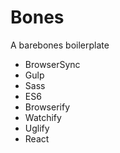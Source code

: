 # Bones

A barebones boilerplate

- BrowserSync
- Gulp
- Sass
- ES6
- Browserify
- Watchify
- Uglify
- React
